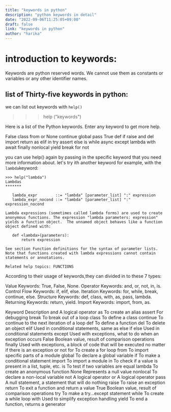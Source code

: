 ```yaml
---
title: "keywords in python"
description: "python keywords in detail"
date: "2022-09-06T11:25:05+09:00"
draft: false
link: "keywords in python"
author: "harika"
---
```


# introduction to keywords:
Keywords are python reserved words.
We cannot use them as constants or variables or any other identifier names.

## list of Thirty-five keywords in python:
we can list out keywords with `help()` 

>>> help ("keywords")

Here is a list of the Python keywords.  Enter any keyword to get more help.

False               class               from                or
None                continue            global              pass
True                def                 if                  raise
and                 del                 import              return
as                  elif                in                  try
assert              else                is                  while
async               except              lambda              with
await               finally             nonlocal            yield
break               for                 not                 


you can use help() again by passing in the specific keyword that you need more information about. 
let's try ith another keyword for example, with the `lambda`keyword:
```
>>> help("lambda")
Lambdas
*******

   lambda_expr        ::= "lambda" [parameter_list] ":" expression
   lambda_expr_nocond ::= "lambda" [parameter_list] ":" expression_nocond

Lambda expressions (sometimes called lambda forms) are used to create
anonymous functions. The expression "lambda parameters: expression"
yields a function object.  The unnamed object behaves like a function
object defined with:

   def <lambda>(parameters):
       return expression

See section Function definitions for the syntax of parameter lists.
Note that functions created with lambda expressions cannot contain
statements or annotations.

Related help topics: FUNCTIONS
```

According to their usage of keywords,they can divided in to these 7 types:
   
Value Keywords: True, False, None.
Operator Keywords: and, or, not, in, is.
Control Flow Keywords: if, elif, else.
Iteration Keywords: for, while, break, continue, else.
Structure Keywords: def, class, with, as, pass, lambda.
Returning Keywords: return, yield.
Import Keywords: import, from, as.

Keyword 	Description
and	        A logical operator
as	        To create an alias
assert	    For debugging
break	    To break out of a loop
class	    To define a class
continue	To continue to the next iteration of a loop
def	        To define a function
del	        To delete an object
elif	    Used in conditional statements, same as else if
else	    Used in conditional statements
except	    Used with exceptions, what to do when an exception occurs
False	    Boolean value, result of comparison operations
finally	    Used with exceptions, a block of code that will be executed no matter if there is an exception or not
for	        To create a for loop
from	    To import specific parts of a module
global	    To declare a global variable
if	        To make a conditional statement
import	    To import a module
in       	To check if a value is present in a list, tuple, etc.
is	        To test if two variables are equal
lambda   	To create an anonymous function
None	    Represents a null value
nonlocal	To declare a non-local variable
not	        A logical operator
or	        A logical operator
pass	    A null statement, a statement that will do nothing
raise	    To raise an exception
return	    To exit a function and return a value
True	    Boolean value, result of comparison operations
try	        To make a try...except statement
while	    To create a while loop
with	    Used to simplify exception handling
yield	    To end a function, returns a generator

